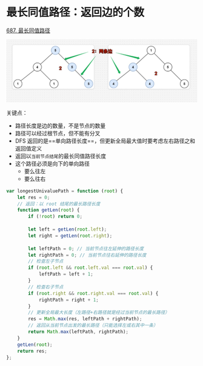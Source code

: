 
# 最长同值路径：返回边的个数


[687. 最长同值路径](https://leetcode.cn/problems/longest-univalue-path/)


![图片&文件](./files/20250120-8.png)

关键点：
- 路径长度是边的数量，不是节点的数量
- 路径可以经过根节点，但不能有分叉
- DFS 返回的是==单向路径长度==，但更新全局最大值时要考虑左右路径之和
返回值定义
- 返回以`当前节点结尾`的最长同值路径长度
- 这个路径必须是向下的单向路径
	- 要么往左
	- 要么往右

```javascript hl:10,11
var longestUnivaluePath = function (root) {
    let res = 0;
    // 返回：以 root 结尾的最长路径长度
    function getLen(root) {
        if (!root) return 0;

        let left = getLen(root.left);
        let right = getLen(root.right);

        let leftPath = 0; // 当前节点往左延伸的路径长度
        let rightPath = 0; // 当前节点往右延伸的路径长度
        // 检查左子节点
        if (root.left && root.left.val === root.val) {
            leftPath = left + 1;
        }
        // 检查右子节点
        if (root.right && root.right.val === root.val) {
            rightPath = right + 1;
        }
        // 更新全局最大长度（左路径+右路径就是经过当前节点的最长路径）
        res = Math.max(res, leftPath + rightPath);
        // 返回从当前节点出发的最长路径（只能选择左或右其中一条）
        return Math.max(leftPath, rightPath);
    }
    getLen(root);
    return res;
};
```